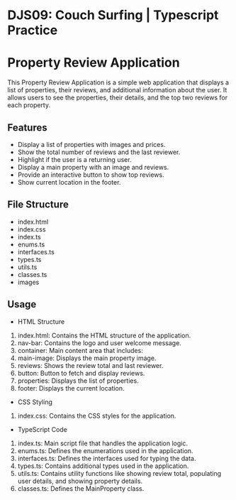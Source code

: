 # DJS09: Couch Surfing | Typescript Practice

# Property Review Application
This Property Review Application is a simple web application that displays a list of properties, their reviews, and additional information about the user. It allows users to see the properties, their details, and the top two reviews for each property.

## Features
* Display a list of properties with images and prices.
* Show the total number of reviews and the last reviewer.
* Highlight if the user is a returning user.
* Display a main property with an image and reviews.
* Provide an interactive button to show top reviews.
* Show current location in the footer.
  
## File Structure
* index.html
* index.css
* index.ts
* enums.ts
* interfaces.ts
* types.ts
* utils.ts
* classes.ts
* images

## Usage
* HTML Structure
1. index.html: Contains the HTML structure of the application.
2. nav-bar: Contains the logo and user welcome message.
3. container: Main content area that includes:
4. main-image: Displays the main property image.
5. reviews: Shows the review total and last reviewer.
6. button: Button to fetch and display reviews.
7. properties: Displays the list of properties.
8. footer: Displays the current location.

* CSS Styling
1. index.css: Contains the CSS styles for the application.

* TypeScript Code
1. index.ts: Main script file that handles the application logic.
2. enums.ts: Defines the enumerations used in the application.
3. interfaces.ts: Defines the interfaces used for typing the data.
4. types.ts: Contains additional types used in the application.
5. utils.ts: Contains utility functions like showing review total, populating user details, and showing property details.
6. classes.ts: Defines the MainProperty class.



